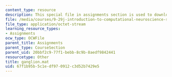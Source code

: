 ```yaml
---
content_type: resource
description: This special file in assignments section is used to download data.
file: /media/courses/9-29j-introduction-to-computational-neuroscience-spring-2004/67f1b95b5c1edf970912c3d52b7429e5_ganglion.mat
file_type: application/octet-stream
learning_resource_types:
- Assignments
ocw_type: OCWFile
parent_title: Assignments
parent_type: CourseSection
parent_uid: 20bbf2c9-77f1-bebb-8c9b-8aedf9842441
resourcetype: Other
title: ganglion.mat
uid: 67f1b95b-5c1e-df97-0912-c3d52b7429e5
---
```

